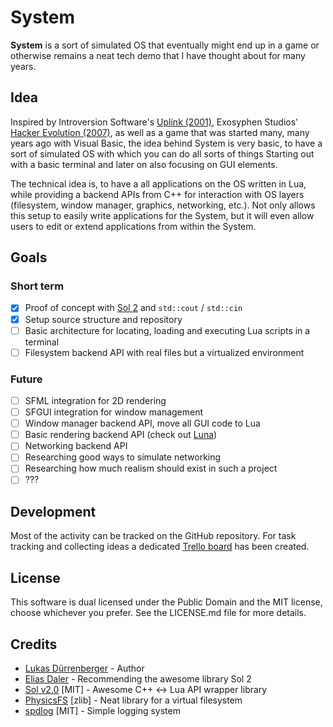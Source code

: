 # System

**System** is a sort of simulated OS that eventually might end up in a game
or otherwise remains a neat tech demo that I have thought about for many years.

## Idea

Inspired by Introversion Software's [Uplink (2001)](http://store.steampowered.com/app/1510/Uplink/), Exosyphen Studios' [Hacker Evolution (2007)](http://store.steampowered.com/app/70100/Hacker_Evolution/), as well as a game that was started many, many years ago with Visual Basic, the idea behind System is very basic, to have a sort of simulated OS with which you can do all sorts of things Starting out with a basic terminal and later on also focusing on GUI elements.

The technical idea is, to have a all applications on the OS written in Lua, while providing a backend APIs from C++ for interaction with OS layers (filesystem, window manager, graphics, networking, etc.). Not only allows this setup to easily write applications for the System, but it will even allow users to edit or extend applications from within the System.

## Goals

### Short term

* [X] Proof of concept with [Sol 2](https://github.com/ThePhD/sol2) and `std::cout` / `std::cin`
* [X] Setup source structure and repository
* [ ] Basic architecture for locating, loading and executing Lua scripts in a terminal
* [ ] Filesystem backend API with real files but a virtualized environment

### Future

* [ ] SFML integration for 2D rendering
* [ ] SFGUI integration for window management
* [ ] Window manager backend API, move all GUI code to Lua
* [ ] Basic rendering backend API (check out [Luna](https://github.com/XyronLabs/Luna/))
* [ ] Networking backend API
* [ ] Researching good ways to simulate networking
* [ ] Researching how much realism should exist in such a project
* [ ] ???

## Development

Most of the activity can be tracked on the GitHub repository. For task tracking and collecting ideas a dedicated [Trello board](https://trello.com/b/kGXgRBsO/system) has been created.

## License

This software is dual licensed under the Public Domain and the MIT license, choose whichever you prefer. See the LICENSE.md file for more details.

## Credits

* [Lukas Dürrenberger](https://twitter.com/DarkCisum) - Author
* [Elias Daler](https://twitter.com/EliasDaler) - Recommending the awesome library Sol 2
* [Sol v2.0](https://github.com/ThePhD/sol2) [MIT] - Awesome C++ <-> Lua API wrapper library
* [PhysicsFS](https://icculus.org/physfs/) [zlib] - Neat library for a virtual filesystem
* [spdlog](https://github.com/gabime/spdlog) [MIT] - Simple logging system
